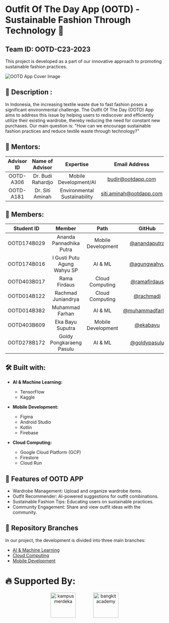 # Outfit Of The Day App (OOTD) - Sustainable Fashion Through Technology 👋
## Team ID: OOTD-C23-2023

This project is developed as a part of our innovative approach to promoting sustainable fashion practices.

![OOTD App Cover Image](https://github.com/OOTD-Project/OOTD-App/blob/main/assets/OOTD_Cover.png)

## 📖 Description :

In Indonesia, the increasing textile waste due to fast fashion poses a significant environmental challenge. The Outfit Of The Day (OOTD) App aims to address this issue by helping users to rediscover and efficiently utilize their existing wardrobe, thereby reducing the need for constant new purchases. Our main question is: "How can we encourage sustainable fashion practices and reduce textile waste through technology?"

## 🧙 Mentors:

|  Advisor ID  | Name of Advisor                 | Expertise                   | Email Address              |
| :----------: | :-----------------------------: |:-------------------------:  | :-------------------------:|
|   OOTD-A306  | Dr. Budi Rahardjo               | Mobile Development/AI       | [budir@ootdapp.com](mailto:budir@ootdapp.com) |
|   OOTD-A181  | Dr. Siti Aminah                 | Environmental Sustainability | [siti.aminah@ootdapp.com](mailto:siti.aminah@ootdapp.com) |

## 🙋‍ Members:

| Student ID  | Member                        | Path                | GitHub                                                    |
| :---------: | :---------------------------: |:-----------------:  | :--------------------------------------------------------:|
| OOTD174B029 | Ananda Pannadhika Putra       | Mobile Development  | [@anandaputra](https://github.com/anandaputra)             |
| OOTD174B016 | I Gusti Putu Agung Wahyu SP   | AI & ML             | [@agungwahyu](https://github.com/agungwahyu)               |
| OOTD403B017 | Rama Firdaus                  | Cloud Computing     | [@ramafirdaus](https://github.com/ramafirdaus)             |
| OOTD014B122 | Rachmad Juniandrya            | Cloud Computing     | [@rachmadj](https://github.com/rachmadj)                   |
| OOTD014B382 | Muhammad Farhan               | AI & ML             | [@muhammadfarhan](https://github.com/muhammadfarhan)       |
| OOTD403B609 | Eka Bayu Suputra              | Mobile Development  | [@ekabayu](https://github.com/ekabayu)                     |
| OOTD278B172 | Goldy Pongkaraeng Pasulu      | AI & ML             | [@goldypasulu](https://github.com/goldypasulu)             |

## 🛠 Built with:

- **AI & Machine Learning:**
  - TensorFlow
  - Kaggle

- **Mobile Development:**
  - Figma
  - Android Studio
  - Kotlin
  - Firebase

- **Cloud Computing:**
  - Google Cloud Platform (GCP)
  - Firestore
  - Cloud Run

## 📱 Features of OOTD APP

- Wardrobe Management: Upload and organize wardrobe items.
- Outfit Recommender: AI-powered suggestions for outfit combinations.
- Sustainable Fashion Tips: Educating users on sustainable practices.
- Community Engagement: Share and view outfit ideas with the community.

## 🔗 Repository Branches

In our project, the development is divided into three main branches:
  - [AI & Machine Learning](-)
  - [Cloud Computing](-)
  - [Mobile Development](-)

# 🔥 Supported By:

<div align="center">
  <img src="https://lldikti10.id/public/img/informasi/berita/MASTER.png" height="80" alt="kampus merdeka" style="margin-right:20px;"/> &nbsp; &nbsp; &nbsp; &nbsp;
  <img src="https://storage.googleapis.com/kampusmerdeka_kemdikbud_go_id/mitra/mitra_af66db2e-0997-4f52-9cc0-a14412eeeab9.png" height="80" alt="bangkit academy" style="margin-right:left0px;"/>
  
</div>
